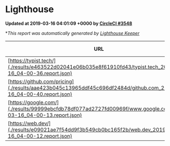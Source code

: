 
# Lighthouse

**Updated at 2019-03-16 04:01:09 +0000 by [CircleCI #3548](https://circleci.com/gh/ItinerisLtd/lighthouse-keeper-example/3548)**

**This report was automatically generated by [Lighthouse Keeper](https://github.com/itinerisltd/lighthouse-keeper)*

| URL | Performance | Accessibility | Best Practices | SEO | PWA | Updated At |
| --- | --- | --- | --- | --- | --- | --- |
| [https://typist.tech/](./results/e463522d02041e06b035e8f61910fd43/typist.tech_2019-03-16_04-00-36.report.json) | 1 |  |  |  |  | 2019-03-16T04:00:36.151Z |
| [https://github.com/pricing](./results/aae423b045c13965ddf45c696df2484d/github.com_2019-03-16_04-00-40.report.json) | 0.87 | 0.89 | 0.93 | 0.9 | 0.58 | 2019-03-16T04:00:40.903Z |
| [https://google.com/](./results/99999ebcfdb78df077ad2727fd00969f/www.google.com_2019-03-16_04-00-13.report.json) | 0.94 | 0.71 | 0.93 | 0.82 | 0.58 | 2019-03-16T04:00:13.822Z |
| [https://web.dev/](./results/e09021ae7f54dd9f3b549cb0bc165f2b/web.dev_2019-03-16_04-00-12.report.json) | 0.97 | 0.93 | 1 | 0.87 | 1 | 2019-03-16T04:00:12.739Z |
